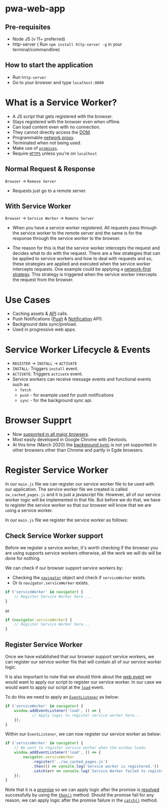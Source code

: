 # pwa-web-app

## Pre-requisites

- Node JS (v 11+ preferred)
- http-server ( Run `npm install http-server -g` in your terminal/commandline)

## How to start the application

- Run `http-server`
- Go to your browser and type `localhost:8080`

# What is a Service Worker?

- A JS script that gets registered with the browser.
- Stays registered with the browser even when offline.
- Can load content even with no connection.
- They cannot directly access the [DOM](https://developer.mozilla.org/en-US/docs/Web/API/Document_Object_Model/Introduction).
- Programmable [network proxy](https://en.wikipedia.org/wiki/Proxy_server).
- Terminated when not being used.
- Make use of [`promises`](https://developer.mozilla.org/en-US/docs/Web/JavaScript/Reference/Global_Objects/Promise).
- Require [`HTTPS`](https://en.wikipedia.org/wiki/HTTPS) unless you're on `localhost`

## Normal Request & Response

`Browser` -> `Remove Server`

- Requests just go to a remote server.

## With Service Worker

`Browser` -> `Service Worker` -> `Remote Server`

- When you have a service worker registered. All requests pass through 
the service worker to the remote server and the same is for the response
through the service worker to the browser.

- The reason for this is that the service worker intercepts the request
and decides what to do with the request. There are a few strategies that can
be applied to service workers and how to deal with requests and so, these 
strategies are applied and executed when the service worker intercepts
requests. One example could be applying a [network-first strategy](https://developers.google.com/web/tools/workbox/modules/workbox-strategies).
This strategy is triggered when the service worker intercepts the request
from the browser.

# Use Cases

- Caching assets & [API](https://www.freecodecamp.org/news/what-is-an-api-in-english-please-b880a3214a82/) calls.
- Push Notifications ([Push](https://developer.mozilla.org/en-US/docs/Web/API/Push_API) & [Notification](https://developer.mozilla.org/en-US/docs/Web/API/Notifications_API) API).
- Background data sync/preload.
- Used in progressive web apps.

# Service Worker Lifecycle & Events

- `REGISTER` -> `INSTALL` -> `ACTIVATE`
- `INSTALL`: Triggers `install` event.
- `ACTIVATE`: Triggers `activate` event.
- Service workers can receive message events and functional events such as:
    - `fetch`
    - `push` - for example used for push notifications 
    - `sync` - for the background sync api.
    
# Browser Supprt

- Now [supported in all major browsers](https://caniuse.com/#search=serviceworkers).
- Most easily developed in Google Chrome with Devtools.
- At this time (March 2020) the [background sync](https://caniuse.com/#search=syncevent) is 
not yet supported in other browsers other than Chrome and partly in Egde browsers.

# Register Service Worker

In our `main.js` file we can register our service worker file to be used with 
our application. The service worker file we created is called `sw_cached_pages.js`
and it is just a javascript file. However, all of our service worker logic will
be implemented in that file. But before we do that, we have to register the 
service worker so that our browser will know that we are using a service worker.

In our `main.js` file we register the service worker as follows:

## Check Service Worker support

Before we register a service worker, it's worth checking if the browser you are 
using supports service workers otherwise, all the work we will do will be done for
nothing. 

We can check if our browser support service workers by:
- Checking the [`navigator`](https://developer.mozilla.org/en-US/docs/Web/API/Navigator) object and 
check if `serviceWorker` exists.
- Or is `navigator.serviceWorker` exists. 
 
```javascript
if ('serviceWorker' in navigator) {
    // Register Service Worker here ...	
}
```

or 

```javascript
if (navigator.serviceWorker) {
    // Register Service Worker here...
}
```

## Register Service Worker

Once we have established that our browser support service workers, we can 
register our service worker file that will contain all of our service 
worker logic. 

It is also important to note that we should think about the [web event](https://developer.mozilla.org/en-US/docs/Web/Events)
we would want to apply our script to register our service worker. In our case
we would want to apply our script at the [`load`](https://developer.mozilla.org/en-US/docs/Web/API/Window/load_event) event.

To do this we need to apply an [`EventListener`](https://developer.mozilla.org/en-US/docs/Web/API/EventListener) as below:

```javascript
if ('serviceWorker' in navigator) {
	window.addEventListener('load', () => {
            // Apply logic to register service worker here...
	});
}
```

Within our `EventListener`, we can now register our service worker as below:
```javascript
if ('serviceWorker' in navigator) {
	// We want to register service worker when the window loads.
	window.addEventListener('load', () => {
		navigator.serviceWorker
			.register('../sw_cached_pages.js')
			.then(() => console.log('Service worker is registered.'))
			.catch(err => console.log(`Service Worker failed to register: ${err}`));
	});
}
```

Note that it is a [promise](https://developer.mozilla.org/en-US/docs/Web/JavaScript/Reference/Global_Objects/Promise) so we can apply logic
after the promise is [resolved](https://developer.mozilla.org/en-US/docs/Web/JavaScript/Reference/Global_Objects/Promise/resolve) successfully by using the [`then()`](https://developer.mozilla.org/en-US/docs/Web/JavaScript/Reference/Global_Objects/Promise/then) method.
Should the promise fail for any reason, we can apply logic after the promise failure
in the [`catch()`](https://developer.mozilla.org/en-US/docs/Web/JavaScript/Reference/Global_Objects/Promise/catch) method.